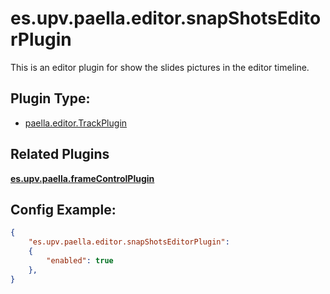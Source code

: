 # es.upv.paella.editor.snapShotsEditorPlugin

This is an editor plugin for show the slides pictures in the editor timeline.


## Plugin Type:
- [paella.editor.TrackPlugin](../developer/plugin_types.md)

## Related Plugins 
[**es.upv.paella.frameControlPlugin**](es.upv.paella.frameControlPlugin.md)

## Config Example:

```json
{
	"es.upv.paella.editor.snapShotsEditorPlugin": 
	{
		"enabled": true
	},
}
```
